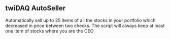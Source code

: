 ## twiDAQ AutoSeller
Automatically sell up to 25 items of all the stocks in your portfolio which decreased in price between two checks.
The script will always keep at least one item of stocks where you are the CEO
